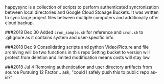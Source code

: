 happysync is a collection of scripts to perform authenticated syncronization between local  directories and Google Cloud Stoaage Buckets. It was written to sync large project files between multiple computers and additionally offer cloud backup.

###2018 Dec 30
Added `cron_sample.sh` for reference and `cron.sh` to .gitignore as it contains system and user-specific info.  

###2018 Dec 9
Consolidating scripts and python
Video/Picture and file archiving will be two functions in this repo
Setting bucket to version will protect from deletion and limited modification means costs will stay low

###2018 Jul 4
Removing authentication and user directory artifacts from source
Pursuing 12 Factor... ask, "could I safely push this to public repo as-is?"

